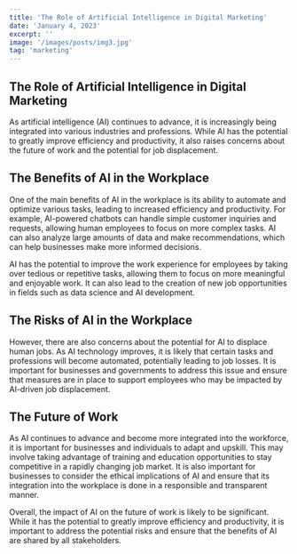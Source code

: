 ```yaml
---
title: 'The Role of Artificial Intelligence in Digital Marketing'
date: 'January 4, 2023'
excerpt: ''
image: '/images/posts/img3.jpg'
tag: 'marketing'
---
```


## The Role of Artificial Intelligence in Digital Marketing

As artificial intelligence (AI) continues to advance, it is increasingly being integrated into various industries and professions. While AI has the potential to greatly improve efficiency and productivity, it also raises concerns about the future of work and the potential for job displacement.

## The Benefits of AI in the Workplace

One of the main benefits of AI in the workplace is its ability to automate and optimize various tasks, leading to increased efficiency and productivity. For example, AI-powered chatbots can handle simple customer inquiries and requests, allowing human employees to focus on more complex tasks. AI can also analyze large amounts of data and make recommendations, which can help businesses make more informed decisions.

AI has the potential to improve the work experience for employees by taking over tedious or repetitive tasks, allowing them to focus on more meaningful and enjoyable work. It can also lead to the creation of new job opportunities in fields such as data science and AI development.

## The Risks of AI in the Workplace

However, there are also concerns about the potential for AI to displace human jobs. As AI technology improves, it is likely that certain tasks and professions will become automated, potentially leading to job losses. It is important for businesses and governments to address this issue and ensure that measures are in place to support employees who may be impacted by AI-driven job displacement.

## The Future of Work

As AI continues to advance and become more integrated into the workforce, it is important for businesses and individuals to adapt and upskill. This may involve taking advantage of training and education opportunities to stay competitive in a rapidly changing job market. It is also important for businesses to consider the ethical implications of AI and ensure that its integration into the workplace is done in a responsible and transparent manner.

Overall, the impact of AI on the future of work is likely to be significant. While it has the potential to greatly improve efficiency and productivity, it is important to address the potential risks and ensure that the benefits of AI are shared by all stakeholders.
